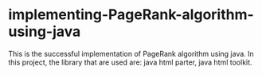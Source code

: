 # implementing-PageRank-algorithm-using-java
This is the successful implementation of PageRank algorithm using java. In this project, the library that are used are: java html parter, java html toolkit.
